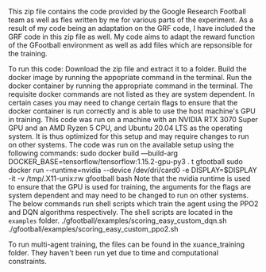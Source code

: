 This zip file contains the code provided by the Google Research Football team as well as fles written by me for various parts of the experiment.
As a result of my code being an adaptation on the GRF code, I have included the GRF code in this zip file as well. My code aims to adapt the reward function of the GFootball environment as well as add files which are repsonsible for the training.

To run this code:
Download the zip file and extract it to a folder.
Build the docker image by running the appopriate command in the terminal.
Run the docker container by running the appropriate command in the terminal.
The requisite docker commands are not listed as they are system dependent. In certain cases you may need to change certain flags to ensure that the docker container is run correctly and is able to use the host machine's GPU in training.
This code was run on a machine with an NVIDIA RTX 3070 Super GPU and an AMD Ryzen 5 CPU, and Ubuntu 20.04 LTS as the operating system. It is thus optimized for this setup and may require changes to run on other systems.
The code was run on the available setup using the following commands:
sudo docker build —build-arg DOCKER_BASE=tensorflow/tensorflow:1.15.2-gpu-py3 . t gfootball
sudo docker run --runtime=nvidia --device /dev/dri/card0 -e DISPLAY=$DISPLAY -it -v /tmp/.X11-unix:rw gfootball bash
Note that the nvidia runtime is used to ensure that the GPU is used for training, the arguments for the flags are system dependent and may need to be changed to run on other systems.
The below commands run shell scripts which train the agent using the PPO2 and DQN algorithms respectively. The shell scripts are located in the `examples` folder.
./gfootball/examples/scoring_easy_custom_dqn.sh
./gfootball/examples/scoring_easy_custom_ppo2.sh

To run multi-agent training, the files can be found in the xuance_training folder. They haven't been run yet due to time and computational constraints. 